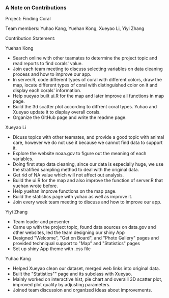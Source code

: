 ### A Note on Contributions

Project: Finding Coral

Team members: Yuhao Kang, Yuehan Kong, Xueyao Li, Yiyi Zhang

Contribution Statement:

Yuehan Kong
+ Search online with other teamates to determine the project topic and read reports to find corals' value.
+ Join each team meeting to discuss selecting variables on data cleaning process and how to improve our app.
+ In server.R, code different types of coral with different colors, draw the map, locate different types of coral with distinguished color on it and display each corals' information. 
+ Help xueyao built ui.R for the map and later improve all functions in map page.
+ Build the 3d scatter plot according to diffrent coral types. Yuhao and Xueyao update it to diaplay overall corals.
+ Organize the GitHub page and write the readme page.

Xueyao Li
+ Dicuss topics with other teamates, and provide a good topic with animal care, however we do not use it because we cannot find data to support it.
+ Explore the website noaa.gov to figure out the meaning of each variables.
+ Doing first step data cleaning, since our data is especially huge, we use the stratified sampling method to deal with the original data. 
+ Get rid of NA value which will not affect out analysis.
+ Build the ui.R for the map and also improve the function of server.R that yuehan wrote before.
+ Help yuehan improve functions on the map page.
+ Build the statistics page with yuhao as well as improve it.
+ Join every week team meeting to discuss and how to improve our app.


Yiyi Zhang  
+ Team leader and presenter
+ Came up with the project topic, found data sources on data.gov and other websites, led the team designing our shiny App 
+ Designed "Welcome", "Get on Board", and "Photo Gallery" pages and provided techniqual support to "Map" and "Statistics" pages
+ Set up shiny App theme with .css file 


Yuhao Kang
+ Helped Xueyao clean our dataset, merged web links into original data.
+ Built the "Statistics"" page and its subclass with Xueyao.
+ Mainly worked on interactive hist, pie chart and overalll 3D scatter plot, improved plot quality by adjusting parameters.
+ Joined team discussion and organized ideas about improvements.
